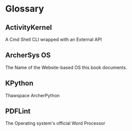 # Glossary

## ActivityKernel

A Cmd Shell CLI wrapped with an External API

## ArcherSys OS

The Name of the Website-based OS this book documents.

## KPython

Thawspace ArcherPython

## PDFLint

The Operating system's official Word Processor